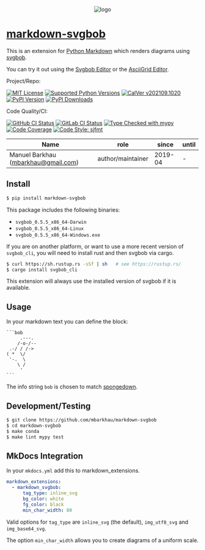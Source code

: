 <div align="center">
<p align="center">
  <img alt="logo" src="https://gitlab.com/mbarkhau/markdown-svgbob/-/raw/master/logo.png">
</p>
</div>


# [markdown-svgbob][repo_ref]

This is an extension for [Python Markdown](https://python-markdown.github.io/)
which renders diagrams using [svgbob](https://github.com/ivanceras/svgbob).

You can try it out using the [Svgbob Editor](https://ivanceras.github.io/svgbob-editor/)
or the [AsciiGrid Editor](https://mbarkhau.keybase.pub/asciigrid/).

Project/Repo:

[![MIT License][license_img]][license_ref]
[![Supported Python Versions][pyversions_img]][pyversions_ref]
[![CalVer v202109.1020][version_img]][version_ref]
[![PyPI Version][pypi_img]][pypi_ref]
[![PyPI Downloads][downloads_img]][downloads_ref]

Code Quality/CI:

[![GitHub CI Status][github_build_img]][github_build_ref]
[![GitLab CI Status][gitlab_build_img]][gitlab_build_ref]
[![Type Checked with mypy][mypy_img]][mypy_ref]
[![Code Coverage][codecov_img]][codecov_ref]
[![Code Style: sjfmt][style_img]][style_ref]


|                 Name                |        role       |  since  | until |
|-------------------------------------|-------------------|---------|-------|
| Manuel Barkhau (mbarkhau@gmail.com) | author/maintainer | 2019-04 | -     |


## Install

```bash
$ pip install markdown-svgbob
```

This package includes the following binaries:

 - `svgbob_0.5.5_x86_64-Darwin`
 - `svgbob_0.5.5_x86_64-Linux`
 - `svgbob_0.5.5_x86_64-Windows.exe`

If you are on another platform, or want to use a more recent version of `svgbob_cli`, you will need to install rust and then svgbob via cargo.

```bash
$ curl https://sh.rustup.rs -sSf | sh   # see https://rustup.rs/
$ cargo install svgbob_cli
```

This extension will always use the installed version of svgbob if it is available.


## Usage

In your markdown text you can define the block:

    ```bob
         .---.
        /-o-/--
     .-/ / /->
    ( *  \/
     '-.  \
        \ /
         '
    ```

The info string `bob` is chosen to match [spongedown](https://github.com/ivanceras/spongedown).


## Development/Testing

```bash
$ git clone https://github.com/mbarkhau/markdown-svgbob
$ cd markdown-svgbob
$ make conda
$ make lint mypy test
```


## MkDocs Integration

In your `mkdocs.yml` add this to markdown_extensions.

```yaml
markdown_extensions:
  - markdown_svgbob:
      tag_type: inline_svg
      bg_color: white
      fg_color: black
      min_char_width: 80
```

Valid options for `tag_type` are `inline_svg` (the default), `img_utf8_svg` and `img_base64_svg`.

The option `min_char_width` allows you to create diagrams of a uniform scale.


[repo_ref]: https://github.com/mbarkhau/markdown-svgbob

[github_build_img]: https://github.com/mbarkhau/markdown-svgbob/workflows/CI/badge.svg
[github_build_ref]: https://github.com/mbarkhau/markdown-svgbob/actions?query=workflow%3ACI

[gitlab_build_img]: https://gitlab.com/mbarkhau/markdown-svgbob/badges/master/pipeline.svg
[gitlab_build_ref]: https://gitlab.com/mbarkhau/markdown-svgbob/pipelines

[codecov_img]: https://gitlab.com/mbarkhau/markdown-svgbob/badges/master/coverage.svg
[codecov_ref]: https://mbarkhau.gitlab.io/markdown-svgbob/cov

[license_img]: https://img.shields.io/badge/License-MIT-blue.svg
[license_ref]: https://gitlab.com/mbarkhau/markdown-svgbob/blob/master/LICENSE

[mypy_img]: https://img.shields.io/badge/mypy-checked-green.svg
[mypy_ref]: https://mbarkhau.gitlab.io/markdown-svgbob/mypycov

[style_img]: https://img.shields.io/badge/code%20style-%20sjfmt-f71.svg
[style_ref]: https://gitlab.com/mbarkhau/straitjacket/

[pypi_img]: https://img.shields.io/badge/PyPI-wheels-green.svg
[pypi_ref]: https://pypi.org/project/markdown-svgbob/#files

[downloads_img]: https://pepy.tech/badge/markdown-svgbob/month
[downloads_ref]: https://pepy.tech/project/markdown-svgbob

[version_img]: https://img.shields.io/static/v1.svg?label=CalVer&message=v202109.1020&color=blue
[version_ref]: https://pypi.org/project/bumpver/

[pyversions_img]: https://img.shields.io/pypi/pyversions/markdown-svgbob.svg
[pyversions_ref]: https://pypi.python.org/pypi/markdown-svgbob

